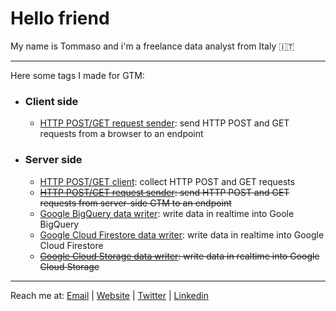 # Hello friend

My name is Tommaso and i'm a freelance data analyst from Italy 🇮🇹

---

Here some tags I made for GTM:

- ### Client side
  - [HTTP POST/GET request sender](https://github.com/tommasomoretti/cs-http-tag): send HTTP POST and GET requests from a browser to an endpoint

- ### Server side
  -  [HTTP POST/GET client](https://github.com/tommasomoretti/ss-http-client-tag): collect HTTP POST and GET requests
  -  ~~[HTTP POST/GET request sender](#): send HTTP POST and GET requests from server-side GTM to an endpoint~~
  -  [Google BigQuery data writer](https://github.com/tommasomoretti/ss-bq-tag): write data in realtime into Goole BigQuery
  -  [Google Cloud Firestore data writer](https://github.com/tommasomoretti/ss-fs-tag): write data in realtime into Google Cloud Firestore
  -  ~~[Google Cloud Storage data writer](#): write data in realtime into Google Cloud Storage~~

---

Reach me at: [Email](mailto:hello@tommasomoretti.com) | [Website](https://tommasomoretti.com/) | [Twitter](https://twitter.com/tommoretti88) | [Linkedin](https://www.linkedin.com/in/tommasomoretti/)
